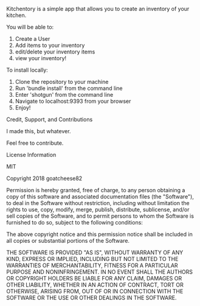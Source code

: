 Kitchentory is a simple app that allows you to create an inventory of your kitchen.

You will be able to:

1. Create a User
2. Add items to your inventory
3. edit/delete your inventory items
4. view your inventory!

To install locally:

1. Clone the repository to your machine
2. Run 'bundle install' from the command line
3. Enter 'shotgun' from the command line
4. Navigate to localhost:9393 from your browser
5. Enjoy!

Credit, Support, and Contributions

I made this, but whatever.

Feel free to contribute.





License Information

MIT

Copyright 2018 goatcheese82

Permission is hereby granted, free of charge, to any person obtaining a copy of this software and associated documentation files (the "Software"), to deal in the Software without restriction, including without limitation the rights to use, copy, modify, merge, publish, distribute, sublicense, and/or sell copies of the Software, and to permit persons to whom the Software is furnished to do so, subject to the following conditions:

The above copyright notice and this permission notice shall be included in all copies or substantial portions of the Software.

THE SOFTWARE IS PROVIDED "AS IS", WITHOUT WARRANTY OF ANY KIND, EXPRESS OR IMPLIED, INCLUDING BUT NOT LIMITED TO THE WARRANTIES OF MERCHANTABILITY, FITNESS FOR A PARTICULAR PURPOSE AND NONINFRINGEMENT. IN NO EVENT SHALL THE AUTHORS OR COPYRIGHT HOLDERS BE LIABLE FOR ANY CLAIM, DAMAGES OR OTHER LIABILITY, WHETHER IN AN ACTION OF CONTRACT, TORT OR OTHERWISE, ARISING FROM, OUT OF OR IN CONNECTION WITH THE SOFTWARE OR THE USE OR OTHER DEALINGS IN THE SOFTWARE.